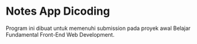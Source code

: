# Notes App Dicoding
Program ini dibuat untuk memenuhi submission pada proyek awal Belajar Fundamental Front-End Web Development.
